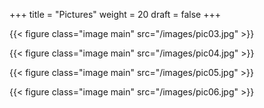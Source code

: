 +++
title = "Pictures"
weight = 20
draft = false
+++

{{< figure class="image main" src="/images/pic03.jpg" >}}

{{< figure class="image main" src="/images/pic04.jpg" >}}

{{< figure class="image main" src="/images/pic05.jpg" >}}

{{< figure class="image main" src="/images/pic06.jpg" >}}